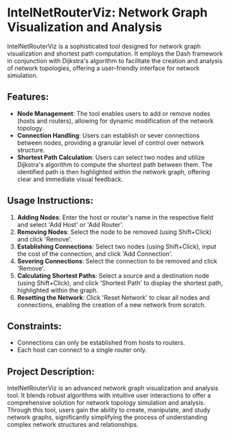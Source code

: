 # IntelNetRouterViz: Network Graph Visualization and Analysis

IntelNetRouterViz is a sophisticated tool designed for network graph visualization and shortest path computation. It employs the Dash framework in conjunction with Dijkstra's algorithm to facilitate the creation and analysis of network topologies, offering a user-friendly interface for network simulation.

## Features:

- **Node Management**: The tool enables users to add or remove nodes (hosts and routers), allowing for dynamic modification of the network topology.
- **Connection Handling**: Users can establish or sever connections between nodes, providing a granular level of control over network structure.
- **Shortest Path Calculation**: Users can select two nodes and utilize Dijkstra's algorithm to compute the shortest path between them. The identified path is then highlighted within the network graph, offering clear and immediate visual feedback.

## Usage Instructions:

1. **Adding Nodes**: Enter the host or router's name in the respective field and select 'Add Host' or 'Add Router'.
2. **Removing Nodes**: Select the node to be removed (using Shift+Click) and click 'Remove'.
3. **Establishing Connections**: Select two nodes (using Shift+Click), input the cost of the connection, and click 'Add Connection'.
4. **Severing Connections**: Select the connection to be removed and click 'Remove'.
5. **Calculating Shortest Paths**: Select a source and a destination node (using Shift+Click), and click 'Shortest Path' to display the shortest path, highlighted within the graph.
6. **Resetting the Network**: Click 'Reset Network' to clear all nodes and connections, enabling the creation of a new network from scratch.

## Constraints:

- Connections can only be established from hosts to routers.
- Each host can connect to a single router only.

## Project Description:

IntelNetRouterViz is an advanced network graph visualization and analysis tool. It blends robust algorithms with intuitive user interactions to offer a comprehensive solution for network topology simulation and analysis. Through this tool, users gain the ability to create, manipulate, and study network graphs, significantly simplifying the process of understanding complex network structures and relationships.
